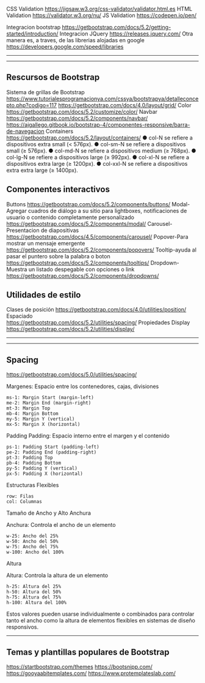 CSS Validation
  https://jigsaw.w3.org/css-validator/validator.html.es
HTML Validation
  https://validator.w3.org/nu/
JS Validation
  https://codepen.io/pen/

Integracion bootstrap
  https://getbootstrap.com/docs/5.2/getting-started/introduction/
Integracion JQuery
  https://releases.jquery.com/
Otra manera es, a traves, de las librerias alojadas en google
  https://developers.google.com/speed/libraries
 
---------------------------------------------------------------------------------------------------------------------------
---------------------------------------------------------------------------------------------------------------------------

## Rescursos de Bootstrap
  Sistema de grillas de Bootstrap
    https://www.tutorialesprogramacionya.com/cssya/bootstrapya/detalleconcepto.php?codigo=117
    https://getbootstrap.com/docs/4.0/layout/grid/
  Color
    https://getbootstrap.com/docs/5.2/customize/color/
  Navbar
    https://getbootstrap.com/docs/5.2/components/navbar/
    https://ajgallego.gitbook.io/bootstrap-4/componentes-responsive/barra-de-navegacion
  Containers
    https://getbootstrap.com/docs/5.2/layout/containers/
    ● col-N se refiere a dispositivos extra small (< 576px).
    ● col-sm-N se refiere a dispositivos small (≥ 576px).
    ● col-md-N se refiere a dispositivos medium (≥ 768px).
    ● col-lg-N se refiere a dispositivos large (≥ 992px).
    ● col-xl-N se refiere a dispositivos extra large (≥ 1200px).
    ● col-xxl-N se refiere a dispositivos extra extra large (≥ 1400px).


## Componentes interactivos
Buttons
  https://getbootstrap.com/docs/5.2/components/buttons/
Modal- Agregar cuadros de diálogo a su sitio para lightboxes, notificaciones de usuario o contenido completamente personalizado
  https://getbootstrap.com/docs/5.2/components/modal/
Carousel-Presentacion de diapositivas
  https://getbootstrap.com/docs/4.5/components/carousel/
Popover-Para mostrar un mensaje emergente
  https://getbootstrap.com/docs/5.2/components/popovers/
Tooltip-ayuda al pasar el puntero sobre la palabra o boton
  https://getbootstrap.com/docs/5.2/components/tooltips/
Dropdown-Muestra un listado despegable con opciones o link
  https://getbootstrap.com/docs/5.2/components/dropdowns/

## Utilidades de estilo
Clases de posición
  https://getbootstrap.com/docs/4.0/utilities/position/
Espaciado  
  https://getbootstrap.com/docs/5.2/utilities/spacing/
Propiedades Display
  https://getbootstrap.com/docs/5.2/utilities/display/

---------------------------------------------------------------------------------------------------------------------------
---------------------------------------------------------------------------------------------------------------------------
## Spacing
https://getbootstrap.com/docs/5.0/utilities/spacing/

Margenes: 
Espacio entre los contenedores, cajas, divisiones

    ms-1: Margin Start (margin-left)
    me-2: Margin End (margin-right)
    mt-3: Margin Top
    mb-4: Margin Bottom
    my-5: Margin Y (vertical)
    mx-5: Margin X (horizontal)

Padding
Padding: Espacio interno entre el margen y el contenido

    ps-1: Padding Start (padding-left)
    pe-2: Padding End (padding-right)
    pt-3: Padding Top
    pb-4: Padding Bottom
    py-5: Padding Y (vertical)
    px-5: Padding X (horizontal)

Estructuras Flexibles

    row: Filas
    col: Columnas

Tamaño de Ancho y Alto
Anchura

Anchura: Controla el ancho de un elemento

    w-25: Ancho del 25%
    w-50: Ancho del 50%
    w-75: Ancho del 75%
    w-100: Ancho del 100%

Altura

Altura: Controla la altura de un elemento

    h-25: Altura del 25%
    h-50: Altura del 50%
    h-75: Altura del 75%
    h-100: Altura del 100%

Estos valores pueden usarse individualmente o combinados para controlar tanto el ancho como la altura de elementos flexibles en sistemas de diseño responsivos. 


---------------------------------------------------------------------------------------------------------------------------


## Temas y plantillas populares de Bootstrap
  https://startbootstrap.com/themes
  https://bootsnipp.com/
  https://gooyaabitemplates.com/
  https://www.protemplateslab.com/